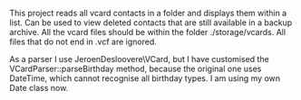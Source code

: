 This project reads all vcard contacts in a folder and displays them within a list.
Can be used to view deleted contacts that are still available in a backup archive.
All the vcard files should be within the folder ./storage/vcards.
All files that do not end in .vcf are ignored.

As a parser I use JeroenDesloovere\VCard, but I have customised the VCardParser::parseBirthday method,
because the original one uses DateTime, which cannot recognise all birthday types. I am using my own Date class now.
